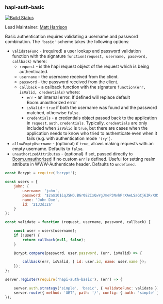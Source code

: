 ### hapi-auth-basic

[![Build Status](https://secure.travis-ci.org/hapijs/hapi-auth-basic.svg)](http://travis-ci.org/hapijs/hapi-auth-basic)

Lead Maintainer: [Matt Harrison](https://github.com/mtharrison)

Basic authentication requires validating a username and password combination. The `'basic'` scheme takes the following options:

- `validateFunc` - (required) a user lookup and password validation function with the signature `function(request, username, password, callback)` where:
    - `request` - is the hapi request object of the request which is being authenticated.
    - `username` - the username received from the client.
    - `password` - the password received from the client.
    - `callback` - a callback function with the signature `function(err, isValid, credentials)` where:
        - `err` - an internal error. If defined will replace default Boom.unauthorized error
        - `isValid` - `true` if both the username was found and the password matched, otherwise `false`.
        - `credentials` - a credentials object passed back to the application in `request.auth.credentials`. Typically, `credentials` are only
          included when `isValid` is `true`, but there are cases when the application needs to know who tried to authenticate even when it fails
          (e.g. with authentication mode `'try'`).
- `allowEmptyUsername` - (optional) if `true`, allows making requests with an empty username. Defaults to `false`.
- `unauthorizedAttributes` - (optional) if set, passed directly to [Boom.unauthorized](https://github.com/hapijs/boom#boomunauthorizedmessage-scheme-attributes) if no custom `err` is defined. Useful for setting realm attribute in WWW-Authenticate header. Defaults to `undefined`.

```javascript
const Bcrypt = require('bcrypt');

const users = {
    john: {
        username: 'john',
        password: '$2a$10$iqJSHD.BGr0E2IxQwYgJmeP3NvhPrXAeLSaGCj6IR/XU5QtjVu5Tm',   // 'secret'
        name: 'John Doe',
        id: '2133d32a'
    }
};

const validate = function (request, username, password, callback) {

    const user = users[username];
    if (!user) {
        return callback(null, false);
    }

    Bcrypt.compare(password, user.password, (err, isValid) => {

        callback(err, isValid, { id: user.id, name: user.name });
    });
};

server.register(require('hapi-auth-basic'), (err) => {

    server.auth.strategy('simple', 'basic', { validateFunc: validate });
    server.route({ method: 'GET', path: '/', config: { auth: 'simple' } });
});
```
